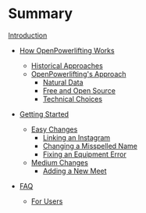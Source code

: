 # Summary

[Introduction](./introduction.md)


- [How OpenPowerlifting Works](./how/introduction.md)
	- [Historical Approaches](./how/historical-approaches.md)
	- [OpenPowerlifting's Approach]()
		- [Natural Data]()
		- [Free and Open Source]()
		- [Technical Choices]()

- [Getting Started](./getting-started/introduction.md)
	- [Easy Changes]()
		- [Linking an Instagram]()
		- [Changing a Misspelled Name]()
		- [Fixing an Equipment Error]()
	- [Medium Changes]()
		- [Adding a New Meet]()

- [FAQ]()
	- [For Users]()
